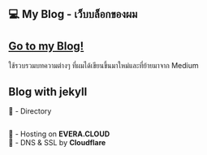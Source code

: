 ## :computer: My Blog - เว็บบล็อกของผม

## [Go to my Blog!](https://blog.raweeroj.in.th)

ใช้รวบรวมบทความต่างๆ ที่ผมได้เขียนขึ้นมาใหม่และที่ย้ายมาจาก Medium

## Blog with jekyll

:open_file_folder: - Directory

```

```

:rocket: - Hosting on **EVERA.CLOUD** <br>
:closed_lock_with_key: - DNS & SSL by **Cloudflare**

